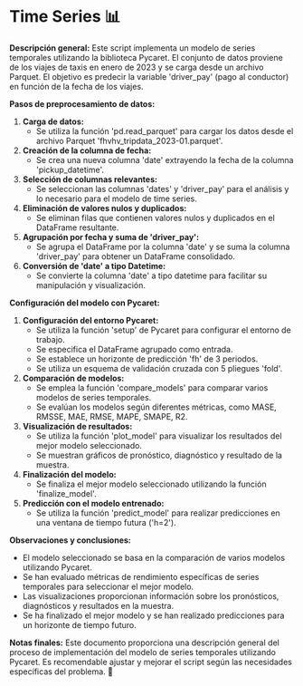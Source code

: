 # Time Series 📊

**Descripción general:**
Este script implementa un modelo de series temporales utilizando la biblioteca Pycaret. El conjunto de datos proviene de los viajes de taxis en enero de 2023 y se carga desde un archivo Parquet. El objetivo es predecir la variable 'driver_pay' (pago al conductor) en función de la fecha de los viajes.

**Pasos de preprocesamiento de datos:**
1. **Carga de datos:**
   - Se utiliza la función 'pd.read_parquet' para cargar los datos desde el archivo Parquet 'fhvhv_tripdata_2023-01.parquet'.
2. **Creación de la columna de fecha:**
   - Se crea una nueva columna 'date' extrayendo la fecha de la columna 'pickup_datetime'.
3. **Selección de columnas relevantes:**
   - Se seleccionan las columnas 'dates' y 'driver_pay' para el análisis y lo necesario para el modelo de time series.
4. **Eliminación de valores nulos y duplicados:**
   - Se eliminan filas que contienen valores nulos y duplicados en el DataFrame resultante.
5. **Agrupación por fecha y suma de 'driver_pay':**
   - Se agrupa el DataFrame por la columna 'date' y se suma la columna 'driver_pay' para obtener un DataFrame consolidado.
6. **Conversión de 'date' a tipo Datetime:**
   - Se convierte la columna 'date' a tipo datetime para facilitar su manipulación y visualización.

**Configuración del modelo con Pycaret:**
1. **Configuración del entorno Pycaret:**
   - Se utiliza la función 'setup' de Pycaret para configurar el entorno de trabajo.
   - Se especifica el DataFrame agrupado como entrada.
   - Se establece un horizonte de predicción 'fh' de 3 periodos.
   - Se utiliza un esquema de validación cruzada con 5 pliegues 'fold'.
2. **Comparación de modelos:**
   - Se emplea la función 'compare_models' para comparar varios modelos de series temporales.
   - Se evalúan los modelos según diferentes métricas, como MASE, RMSSE, MAE, RMSE, MAPE, SMAPE, R2.
3. **Visualización de resultados:**
   - Se utiliza la función 'plot_model' para visualizar los resultados del mejor modelo seleccionado.
   - Se muestran gráficos de pronóstico, diagnóstico y resultado de la muestra.
4. **Finalización del modelo:**
   - Se finaliza el mejor modelo seleccionado utilizando la función 'finalize_model'.
5. **Predicción con el modelo entrenado:**
   - Se utiliza la función 'predict_model' para realizar predicciones en una ventana de tiempo futura ('h=2').

**Observaciones y conclusiones:**
   - El modelo seleccionado se basa en la comparación de varios modelos utilizando Pycaret.
   - Se han evaluado métricas de rendimiento específicas de series temporales para seleccionar el mejor modelo.
   - Las visualizaciones proporcionan información sobre los pronósticos, diagnósticos y resultados en la muestra.
   - Se ha finalizado el mejor modelo y se han realizado predicciones para un horizonte de tiempo futuro.

**Notas finales:**
Este documento proporciona una descripción general del proceso de implementación del modelo de series temporales utilizando Pycaret. Es recomendable ajustar y mejorar el script según las necesidades específicas del problema. 🚀





























